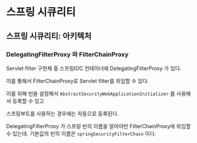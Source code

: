 # 스프링 시큐리티 

## 스프링 시큐리티: 아키텍처

###  DelegatingFilterProxy 와 FilterChainProxy


Servlet filter 구현체 중 스프링IOC 컨테이너에  DelegatingFilterProxy 가 있다.

이를 통해서 FilterChainProxy로 Servlet filter를 위임할 수 있다.

이를 위해 빈을 설정해서 `AbstractSecurityWebApplicationInitializer` 를 사용해서 등록할 수 있고

스프링부트를 사용하는 경우에는 자동으로 등록된다. 

DelegatingFilterProxy 가 스프링 빈의 이름을 알아야만 FilterChainProxy에 위임할 수 있는데.
기본값의 빈의 이름은 `springSecurityFilterChain` 이다.


 



 